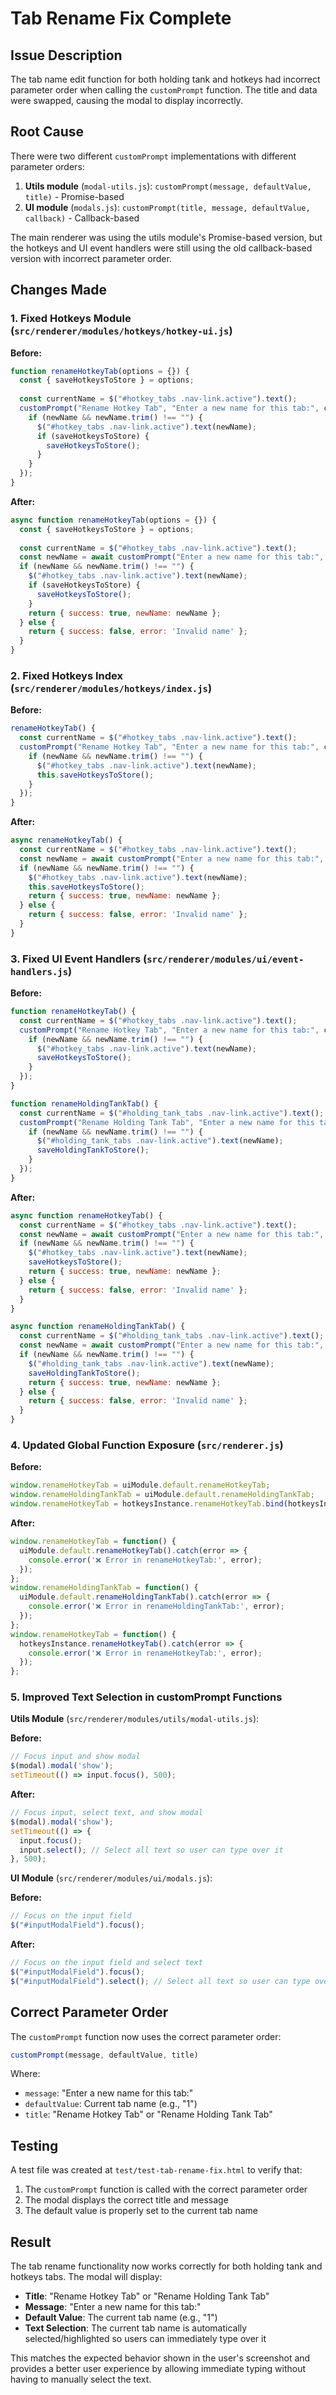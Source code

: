 # Tab Rename Fix Complete

## Issue Description

The tab name edit function for both holding tank and hotkeys had incorrect parameter order when calling the `customPrompt` function. The title and data were swapped, causing the modal to display incorrectly.

## Root Cause

There were two different `customPrompt` implementations with different parameter orders:

1. **Utils module** (`modal-utils.js`): `customPrompt(message, defaultValue, title)` - Promise-based
2. **UI module** (`modals.js`): `customPrompt(title, message, defaultValue, callback)` - Callback-based

The main renderer was using the utils module's Promise-based version, but the hotkeys and UI event handlers were still using the old callback-based version with incorrect parameter order.

## Changes Made

### 1. Fixed Hotkeys Module (`src/renderer/modules/hotkeys/hotkey-ui.js`)

**Before:**
```javascript
function renameHotkeyTab(options = {}) {
  const { saveHotkeysToStore } = options;
  
  const currentName = $("#hotkey_tabs .nav-link.active").text();
  customPrompt("Rename Hotkey Tab", "Enter a new name for this tab:", currentName, (newName) => {
    if (newName && newName.trim() !== "") {
      $("#hotkey_tabs .nav-link.active").text(newName);
      if (saveHotkeysToStore) {
        saveHotkeysToStore();
      }
    }
  });
}
```

**After:**
```javascript
async function renameHotkeyTab(options = {}) {
  const { saveHotkeysToStore } = options;
  
  const currentName = $("#hotkey_tabs .nav-link.active").text();
  const newName = await customPrompt("Enter a new name for this tab:", currentName, "Rename Hotkey Tab");
  if (newName && newName.trim() !== "") {
    $("#hotkey_tabs .nav-link.active").text(newName);
    if (saveHotkeysToStore) {
      saveHotkeysToStore();
    }
    return { success: true, newName: newName };
  } else {
    return { success: false, error: 'Invalid name' };
  }
}
```

### 2. Fixed Hotkeys Index (`src/renderer/modules/hotkeys/index.js`)

**Before:**
```javascript
renameHotkeyTab() {
  const currentName = $("#hotkey_tabs .nav-link.active").text();
  customPrompt("Rename Hotkey Tab", "Enter a new name for this tab:", currentName, (newName) => {
    if (newName && newName.trim() !== "") {
      $("#hotkey_tabs .nav-link.active").text(newName);
      this.saveHotkeysToStore();
    }
  });
}
```

**After:**
```javascript
async renameHotkeyTab() {
  const currentName = $("#hotkey_tabs .nav-link.active").text();
  const newName = await customPrompt("Enter a new name for this tab:", currentName, "Rename Hotkey Tab");
  if (newName && newName.trim() !== "") {
    $("#hotkey_tabs .nav-link.active").text(newName);
    this.saveHotkeysToStore();
    return { success: true, newName: newName };
  } else {
    return { success: false, error: 'Invalid name' };
  }
}
```

### 3. Fixed UI Event Handlers (`src/renderer/modules/ui/event-handlers.js`)

**Before:**
```javascript
function renameHotkeyTab() {
  const currentName = $("#hotkey_tabs .nav-link.active").text();
  customPrompt("Rename Hotkey Tab", "Enter a new name for this tab:", currentName, function(newName) {
    if (newName && newName.trim() !== "") {
      $("#hotkey_tabs .nav-link.active").text(newName);
      saveHotkeysToStore();
    }
  });
}

function renameHoldingTankTab() {
  const currentName = $("#holding_tank_tabs .nav-link.active").text();
  customPrompt("Rename Holding Tank Tab", "Enter a new name for this tab:", currentName, function(newName) {
    if (newName && newName.trim() !== "") {
      $("#holding_tank_tabs .nav-link.active").text(newName);
      saveHoldingTankToStore();
    }
  });
}
```

**After:**
```javascript
async function renameHotkeyTab() {
  const currentName = $("#hotkey_tabs .nav-link.active").text();
  const newName = await customPrompt("Enter a new name for this tab:", currentName, "Rename Hotkey Tab");
  if (newName && newName.trim() !== "") {
    $("#hotkey_tabs .nav-link.active").text(newName);
    saveHotkeysToStore();
    return { success: true, newName: newName };
  } else {
    return { success: false, error: 'Invalid name' };
  }
}

async function renameHoldingTankTab() {
  const currentName = $("#holding_tank_tabs .nav-link.active").text();
  const newName = await customPrompt("Enter a new name for this tab:", currentName, "Rename Holding Tank Tab");
  if (newName && newName.trim() !== "") {
    $("#holding_tank_tabs .nav-link.active").text(newName);
    saveHoldingTankToStore();
    return { success: true, newName: newName };
  } else {
    return { success: false, error: 'Invalid name' };
  }
}
```

### 4. Updated Global Function Exposure (`src/renderer.js`)

**Before:**
```javascript
window.renameHotkeyTab = uiModule.default.renameHotkeyTab;
window.renameHoldingTankTab = uiModule.default.renameHoldingTankTab;
window.renameHotkeyTab = hotkeysInstance.renameHotkeyTab.bind(hotkeysInstance);
```

**After:**
```javascript
window.renameHotkeyTab = function() {
  uiModule.default.renameHotkeyTab().catch(error => {
    console.error('❌ Error in renameHotkeyTab:', error);
  });
};
window.renameHoldingTankTab = function() {
  uiModule.default.renameHoldingTankTab().catch(error => {
    console.error('❌ Error in renameHoldingTankTab:', error);
  });
};
window.renameHotkeyTab = function() {
  hotkeysInstance.renameHotkeyTab().catch(error => {
    console.error('❌ Error in renameHotkeyTab:', error);
  });
};
```

### 5. Improved Text Selection in customPrompt Functions

**Utils Module** (`src/renderer/modules/utils/modal-utils.js`):

**Before:**
```javascript
// Focus input and show modal
$(modal).modal('show');
setTimeout(() => input.focus(), 500);
```

**After:**
```javascript
// Focus input, select text, and show modal
$(modal).modal('show');
setTimeout(() => {
  input.focus();
  input.select(); // Select all text so user can type over it
}, 500);
```

**UI Module** (`src/renderer/modules/ui/modals.js`):

**Before:**
```javascript
// Focus on the input field
$("#inputModalField").focus();
```

**After:**
```javascript
// Focus on the input field and select text
$("#inputModalField").focus();
$("#inputModalField").select(); // Select all text so user can type over it
```

## Correct Parameter Order

The `customPrompt` function now uses the correct parameter order:

```javascript
customPrompt(message, defaultValue, title)
```

Where:
- `message`: "Enter a new name for this tab:"
- `defaultValue`: Current tab name (e.g., "1")
- `title`: "Rename Hotkey Tab" or "Rename Holding Tank Tab"

## Testing

A test file was created at `test/test-tab-rename-fix.html` to verify that:
1. The `customPrompt` function is called with the correct parameter order
2. The modal displays the correct title and message
3. The default value is properly set to the current tab name

## Result

The tab rename functionality now works correctly for both holding tank and hotkeys tabs. The modal will display:
- **Title**: "Rename Hotkey Tab" or "Rename Holding Tank Tab"
- **Message**: "Enter a new name for this tab:"
- **Default Value**: The current tab name (e.g., "1")
- **Text Selection**: The current tab name is automatically selected/highlighted so users can immediately type over it

This matches the expected behavior shown in the user's screenshot and provides a better user experience by allowing immediate typing without having to manually select the text. 